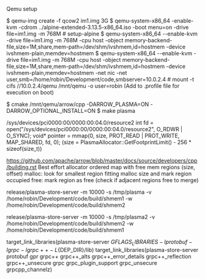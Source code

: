 Qemu setup

$ qemu-img create -f qcow2 im1.img 3G
$ qemu-system-x86_64 -enable-kvm -cdrom ../alpine-extended-3.13.5-x86_64.iso -boot menu=on -drive file=im1.img -m 768M
	# setup-alpine
$ qemu-system-x86_64 --enable-kvm -drive file=im1.img -m 768M -cpu host -object memory-backend-file,size=1M,share,mem-path=/dev/shm/ivshmem,id=hostmem -device ivshmem-plain,memdev=hostmem
$ qemu-system-x86_64 --enable-kvm -drive file=im1.img -m 768M -cpu host -object memory-backend-file,size=1M,share,mem-path=/dev/shm/ivshmem,id=hostmem -device ivshmem-plain,memdev=hostmem -net nic -net user,smb=/home/robin/Development/code,smbserver=10.0.2.4
	# mount -t cifs //10.0.2.4/qemu /mnt/qemu -o user=robin
	(Add to .profile file for execution on boot)

$ cmake /mnt/qemu/arrow/cpp -DARROW_PLASMA=ON -DARROW_OPTIONAL_INSTALL=ON
$ make plasma



/sys/devices/pci0000:00/0000:00:04.0/resource2
    int fd = open("/sys/devices/pci0000:00/0000:00:04.0/resource2", O_RDWR | O_SYNC);
    void* pointer = mmap(0, size, PROT_READ | PROT_WRITE, MAP_SHARED, fd, 0);
    	(size = PlasmaAllocator::GetFootprintLimit() - 256 * sizeof(size_t))


https://github.com/apache/arrow/blob/master/docs/source/developers/cpp/building.rst
Best effort allocator
	ordered map with free mem regions (size, offset)
	malloc: look for smallest region fitting malloc size and mark region occupied
	free: mark region as free (check if adjacent regions free to merge)

release/plasma-store-server -m 10000 -s /tmp/plasma -v /home/robin/Development/code/build/shmem1 -w /home/robin/Development/code/build/shmem2

release/plasma-store-server -m 10000 -s /tmp/plasma2 -v /home/robin/Development/code/build/shmem2 -w /home/robin/Development/code/build/shmem1

target_link_libraries(plasma-store-server ${GFLAGS_LIBRARIES} -lprotobuf -lgrpc -lgrpc++ -L${DEP_DIR}/lib)
target_link_libraries(plasma-store-server protobuf gpr grpc++ grpc++_alts grpc++_error_details grpc++_reflection grpc++_unsecure grpc grpc_plugin_support grpc_unsecure grpcpp_channelz)

